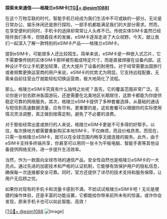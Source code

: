 **探索未来通信——格陵兰eSIM卡[[TG💪+ @esim1088](https://t.me/s/esim1088)]**

在这个万物互联的时代，智能手机已经成为我们生活中不可或缺的一部分。无论是日常办公、娱乐休闲还是旅行探险，一部手机都能满足我们的大部分需求。然而，在享受便利的同时，手机卡的选择却常常让人头疼不已。传统实体SIM卡虽然已经陪伴我们多年，但随着技术的发展，eSIM卡逐渐走进了大众视野。今天，就让我们一起深入了解一款特别的eSIM卡产品——格陵兰eSIM卡。

提到eSIM卡，可能很多人还比较陌生。简单来说，eSIM卡是一种嵌入式芯片，它不需要像传统的实体SIM卡那样被剪裁成特定尺寸，而是直接焊接在设备内部。这种设计不仅让手机更加轻薄，还大大提升了设备的耐用性。对于经常需要出国旅行或者频繁更换运营商的用户来说，eSIM卡的优势尤为明显。它支持远程配置，无需亲自前往营业厅就能轻松切换运营商，极大地简化了流程。

那么，格陵兰eSIM卡究竟有什么独特之处呢？首先，它的覆盖范围非常广泛。无论你是计划去欧洲各国游玩，还是需要在北美地区长期居住，这款卡都能为你提供稳定可靠的网络服务。其次，格陵兰eSIM卡提供了多种套餐选择，从基础的通话与短信到高速数据流量，应有尽有。更重要的是，这些套餐可以根据你的实际使用情况灵活调整，真正做到按需定制，避免了不必要的浪费。

对于那些经常出差或旅行的人来说，格陵兰eSIM卡更是不可多得的好帮手。以往，每次换地方都需要重新购买本地SIM卡，不仅麻烦，而且价格昂贵。而现在，只需一张格陵兰eSIM卡，就可以在全球范围内畅享无缝连接的服务。此外，由于eSIM卡支持多终端共享，你甚至可以用同一张卡为平板电脑、智能手表等其他设备提供网络支持，进一步提升生活效率。

当然，作为一款面向全球市场的通信产品，安全性自然也是格陵兰eSIM卡的一大亮点。通过先进的加密技术和严格的认证机制，它能够有效保护用户的隐私信息，确保每一次连接都安全可靠。同时，官方还提供了详尽的技术支持和服务保障，让用户无后顾之忧。

如果你对现有的手机卡和流量卡感到不满，不妨试试格陵兰eSIM卡吧！无论是便捷的操作体验，还是丰富的功能设置，它都能给你带来前所未有的惊喜。或许你会发现，原来手机卡也可以如此智能、高效！

[[TG💪+ @esim1088](https://t.me/s/esim1088) ![Image](https://i.postimg.cc/4NQfJmqS/Snipaste-2025-05-13-00-14-12.png)]